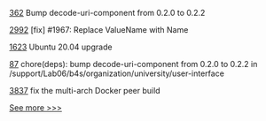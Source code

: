 
[362](https://github.com/hyperledger-labs/fablo/pull/362) Bump decode-uri-component from 0.2.0 to 0.2.2

[2992](https://github.com/hyperledger/iroha/pull/2992) [fix] #1967: Replace ValueName with Name

[1623](https://github.com/hyperledger/indy-plenum/pull/1623) Ubuntu 20.04 upgrade

[87](https://github.com/hyperledger-labs/university-course/pull/87) chore(deps): bump decode-uri-component from 0.2.0 to 0.2.2 in /support/Lab06/b4s/organization/university/user-interface

[3837](https://github.com/hyperledger/fabric/pull/3837) fix the multi-arch Docker peer build


[See more >>>](https://start-here.hyperledger.org/pull-requests)
